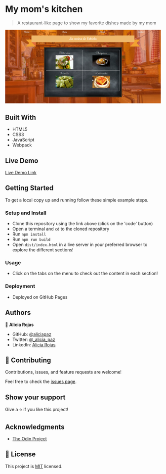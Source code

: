 # My mom's kitchen

> A restaurant-like page to show my favorite dishes made by my mom

![screenshot](./screenshot.png)


## Built With

- HTML5
- CSS3
- JavaScript
- Webpack 

## Live Demo

[Live Demo Link](https://aliciapaz.github.io/my-moms-kitchen/)

## Getting Started

To get a local copy up and running follow these simple example steps.

### Setup and Install

- Clone this repository using the link above (click on the 'code' button)
- Open a terminal and `cd` to the cloned repository
- Run `npm install`
- Run `npm run build`
- Open `dist/index.html` in a live server in your preferred browser to explore the different sections! 

### Usage

- Click on the tabs on the menu to check out the content in each section!

### Deployment

- Deployed on GitHub Pages

## Authors

👤 **Alicia Rojas**

- GitHub: [@aliciapaz](https://github.com/aliciapaz)
- Twitter: [@_alicia_paz](https://twitter.com/_alicia_paz)
- LinkedIn: [Alicia Rojas](https://www.linkedin.com/in/aliciapazrojas/)

## 🤝 Contributing

Contributions, issues, and feature requests are welcome!

Feel free to check the [issues page](https://github.com/aliciapaz/my-moms-kitchen/issues).

## Show your support

Give a ⭐️ if you like this project!

## Acknowledgments

- [The Odin Project](https://www.theodinproject.com/paths/full-stack-javascript/courses/javascript/lessons/restaurant-page)

## 📝 License

This project is [MIT](LICENSE) licensed.
